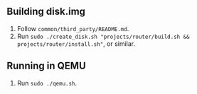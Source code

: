 ## Building disk.img
1. Follow `common/third_party/README.md`.
2. Run `sudo ./create_disk.sh "projects/router/build.sh && projects/router/install.sh"`, or similar.

## Running in QEMU
1. Run `sudo ./qemu.sh`.
